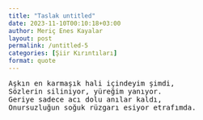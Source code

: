 ```yaml
---
title: "Taslak untitled"
date: 2023-11-10T00:10:18+03:00
author: Meriç Enes Kayalar
layout: post
permalink: /untitled-5
categories: [Şiir Kırıntıları]
format: quote
---
```


<pre>
Aşkın en karmaşık hali içindeyim şimdi,
Sözlerin siliniyor, yüreğim yanıyor.
Geriye sadece acı dolu anılar kaldı,
Onursuzluğun soğuk rüzgarı esiyor etrafımda.
</pre>